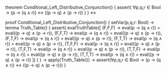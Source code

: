 theorem Conditional_Left_Distributive_Conjunction() {
  assert(
    ∀p,q,r ∈ Bool → 
    (p → (q ∧ r)) ↔ ((p → q) ∧ (p → r))
  )
} ↔

proof Conditional_Left_Distributive_Conjunction() {
  setVar(p,q,r: Bool) →
  lemma Truth_Table() {
    assert(
      evalTruthTable([
        (F,F,F) → eval(p → (q ∧ r)) = eval((p → q) ∧ (p → r)),
        (F,F,T) → eval(p → (q ∧ r)) = eval((p → q) ∧ (p → r)),
        (F,T,F) → eval(p → (q ∧ r)) = eval((p → q) ∧ (p → r)),
        (F,T,T) → eval(p → (q ∧ r)) = eval((p → q) ∧ (p → r)),
        (T,F,F) → eval(p → (q ∧ r)) = eval((p → q) ∧ (p → r)),
        (T,F,T) → eval(p → (q ∧ r)) = eval((p → q) ∧ (p → r)),
        (T,T,F) → eval(p → (q ∧ r)) = eval((p → q) ∧ (p → r)),
        (T,T,T) → eval(p → (q ∧ r)) = eval((p → q) ∧ (p → r))
      ])
    )
  } →
  apply(Truth_Table()) →
  assert(∀p,q,r ∈ Bool → (p → (q ∧ r)) ↔ ((p → q) ∧ (p → r)))
}